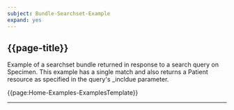 ```yaml
---
subject: Bundle-Searchset-Example
expand: yes
---
```


## {{page-title}}

Example of a searchset bundle returned in response to a search query on Specimen. This example has a single match and also returns a Patient resource as specified in the query's _incldue parameter.


{{page:Home-Examples-ExamplesTemplate}}


---